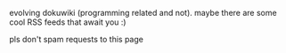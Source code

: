evolving dokuwiki (programming related and not). maybe there are some cool RSS feeds that await you :)

pls don't spam requests to this page






